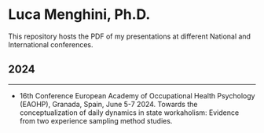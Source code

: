 # Luca Menghini, Ph.D.
This repository hosts the PDF of my presentations at different National and International conferences. 

## 2024
---
- 16th Conference European Academy of Occupational Health Psychology (EAOHP), Granada, Spain, June 5-7 2024. Towards the conceptualization of daily dynamics in state workaholism: Evidence from two experience sampling method studies.
